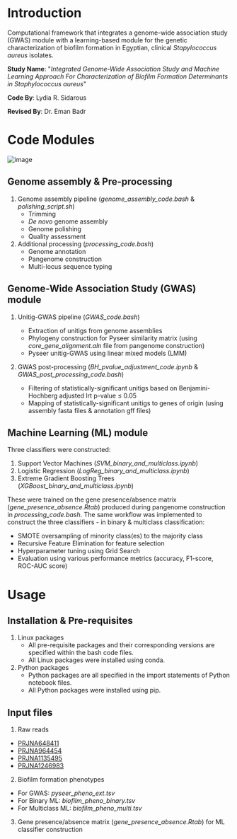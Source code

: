 # Introduction
Computational framework that integrates a genome-wide association study (GWAS) module with a learning-based module for the genetic characterization of biofilm formation in Egyptian, clinical _Stapylococcus aureus_ isolates.

**Study Name**: "_Integrated Genome-Wide Association Study and Machine Learning Approach For Characterization of Biofilm Formation Determinants in Staphylococcus aureus_"

**Code By**: Lydia R. Sidarous

**Revised By**: Dr. Eman Badr
# Code Modules
![image](https://github.com/user-attachments/assets/8933f2ce-c8f4-42d2-baa5-031918785e16)

## Genome assembly & Pre-processing
1. Genome assembly pipeline (_genome_assembly_code.bash_ & _polishing_script.sh_)
    - Trimming
    - _De novo_ genome assembly
    - Genome polishing
    - Quality assessment
2. Additional processing (_processing_code.bash_)
    - Genome annotation
    - Pangenome construction
    - Multi-locus sequence typing

## Genome-Wide Association Study (GWAS) module
1. Unitig-GWAS pipeline (_GWAS_code.bash_)
    - Extraction of unitigs from genome assemblies
    - Phylogeny construction for Pyseer similarity matrix (using _core_gene_alignment.aln_ file from pangenome construction)
    - Pyseer unitig-GWAS using linear mixed models (LMM)

2. GWAS post-processing (_BH_pvalue_adjustment_code.ipynb_ & _GWAS_post_processing_code.bash_)
    - Filtering of statistically-significant unitigs based on Benjamini-Hochberg adjusted lrt p-value ≤ 0.05
    - Mapping of statistically-significant unitigs to genes of origin (using assembly fasta files & annotation gff files)

## Machine Learning (ML) module
Three classifiers were constructed: 
1. Support Vector Machines (_SVM_binary_and_multiclass.ipynb_) 
2. Logistic Regression (_LogReg_binary_and_multiclass.ipynb_)
3. Extreme Gradient Boosting Trees (_XGBoost_binary_and_multiclass.ipynb_) 

These were trained on the gene presence/absence matrix (_gene_presence_absence.Rtab_) produced during pangenome construction in _processing_code.bash_. The same workflow was implemented to construct the three classifiers - in binary & multiclass classification:

- SMOTE oversampling of minority class(es) to the majority class
- Recursive Feature Elimination for feature selection
- Hyperparameter tuning using Grid Search
- Evaluation using various performance metrics (accuracy, F1-score, ROC-AUC score)
# Usage
## Installation & Pre-requisites
1. Linux packages
    - All pre-requisite packages and their corresponding versions are specified within the bash code files.
    - All Linux packages were installed using conda.
2. Python packages
    - Python packages are all specified in the import statements of Python notebook files.
    - All Python packages were installed using pip.

## Input files
1. Raw reads
- [PRJNA648411](https://www.ncbi.nlm.nih.gov/bioproject/PRJNA648411/)
- [PRJNA964454](https://www.ncbi.nlm.nih.gov/bioproject/PRJNA964454/)
- [PRJNA1135495](https://www.ncbi.nlm.nih.gov/bioproject/PRJNA1135495/)
- [PRJNA1246983](https://www.ncbi.nlm.nih.gov/bioproject/PRJNA1246983/)

2. Biofilm formation phenotypes
- For GWAS: _pyseer_pheno_ext.tsv_
- For Binary ML: _biofilm_pheno_binary.tsv_
- For Multiclass ML: _biofilm_pheno_multi.tsv_

3. Gene presence/absence matrix (_gene_presence_absence.Rtab_) for ML classifier construction
